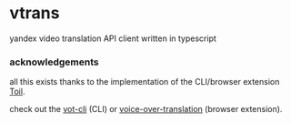 # vtrans
yandex video translation API client written in typescript

### acknowledgements
all this exists thanks to the implementation of the CLI/browser extension [Toil](https://github.com/ilyhalight).

check out the [vot-cli](https://github.com/FOSWLY/vot-cli) (CLI) or [voice-over-translation](https://github.com/ilyhalight/voice-over-translation) (browser extension).
